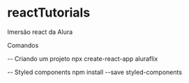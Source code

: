 # reactTutorials

Imersão react da Alura

Comandos

-- Criando um projeto
npx create-react-app aluraflix

-- Styled components
npm install --save styled-components